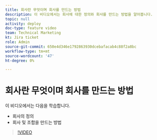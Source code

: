 ```yaml
---
title: 회사란 무엇이며 회사를 만드는 방법
description: 이 비디오에서는 회사에 대한 정의와 회사를 만드는 방법을 알아봅니다.
topic: null
activity: deploy
doc-type: feature video
team: Technical Marketing
kt: Jira ticket
role: Admin
source-git-commit: 650e4d346e1792863930dcebafacab4c88f2a8bc
workflow-type: tm+mt
source-wordcount: '47'
ht-degree: 0%

---
```


# 회사란 무엇이며 회사를 만드는 방법

이 비디오에서는 다음을 학습합니다.

* 회사의 정의
* 회사 및 조합을 만드는 방법

>[!VIDEO](https://video.tv.adobe.com/v/335069/?quality=12&learn=on)
